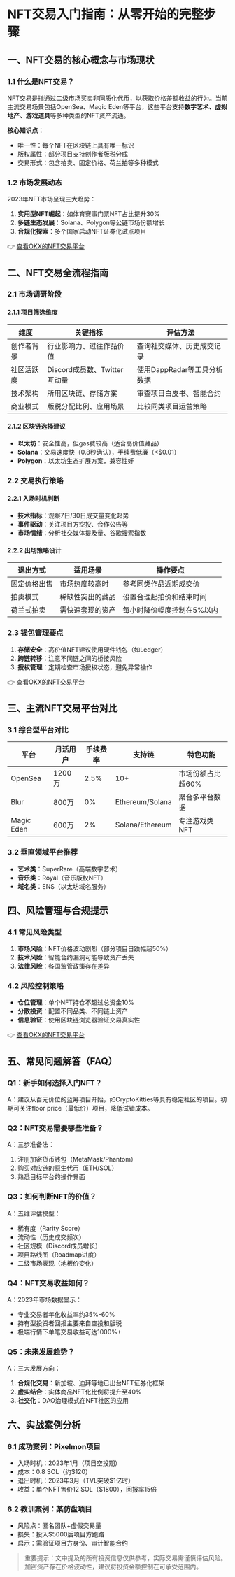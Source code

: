 # NFT交易入门指南：从零开始的完整步骤

## 一、NFT交易的核心概念与市场现状

### 1.1 什么是NFT交易？
NFT交易是指通过二级市场买卖非同质化代币，以获取价格差额收益的行为。当前主流交易场景包括OpenSea、Magic Eden等平台，这些平台支持**数字艺术、虚拟地产、游戏道具**等多种类型的NFT资产流通。

**核心知识点**：
- 唯一性：每个NFT在区块链上具有唯一标识
- 版权属性：部分项目支持创作者版税分成
- 交易形式：包含拍卖、固定价格、荷兰拍等多种模式

### 1.2 市场发展动态
2023年NFT市场呈现三大趋势：
1. **实用型NFT崛起**：如体育赛事门票NFT占比提升30%
2. **多链生态发展**：Solana、Polygon等公链市场份额增长
3. **合规化探索**：多个国家启动NFT证券化试点项目

👉 [查看OKX的NFT交易平台](https://bit.ly/okx_welcome)

## 二、NFT交易全流程指南

### 2.1 市场调研阶段
#### 2.1.1 项目筛选维度
| 维度          | 关键指标                      | 评估方法                          |
|---------------|-----------------------------|-----------------------------------|
| 创作者背景    | 行业影响力、过往作品价值      | 查询社交媒体、历史成交记录         |
| 社区活跃度    | Discord成员数、Twitter互动量   | 使用DappRadar等工具分析数据         |
| 技术架构      | 所用区块链、存储方案          | 审查项目白皮书、智能合约           |
| 商业模式      | 版税分配比例、应用场景        | 比较同类项目运营策略               |

#### 2.1.2 区块链选择建议
- **以太坊**：安全性高，但gas费较高（适合高价值藏品）
- **Solana**：交易速度快（0.8秒确认），手续费低廉（<$0.01）
- **Polygon**：以太坊生态扩展方案，兼容性好

### 2.2 交易执行策略
#### 2.2.1 入场时机判断
- **技术指标**：观察7日/30日成交量变化趋势
- **事件驱动**：关注项目方空投、合作公告等
- **市场情绪**：分析社交媒体提及量、谷歌搜索指数

#### 2.2.2 出场策略设计
| 退出方式       | 适用场景                  | 操作要点                      |
|----------------|-------------------------|-----------------------------|
| 固定价格出售   | 市场热度较高时          | 参考同类作品近期成交价         |
| 拍卖模式       | 稀缺性突出的藏品        | 设置合理起拍价和结束时间       |
| 荷兰式拍卖     | 需快速套现的资产        | 每小时降价幅度控制在5%以内     |

### 2.3 钱包管理要点
1. **存储安全**：高价值NFT建议使用硬件钱包（如Ledger）
2. **跨链转移**：注意不同链之间的桥接风险
3. **授权管理**：定期检查市场授权状态，避免异常操作

👉 [查看OKX的NFT交易平台](https://bit.ly/okx_welcome)

## 三、主流NFT交易平台对比

### 3.1 综合型平台对比
| 平台       | 月活用户 | 手续费率 | 支持链          | 特色功能                  |
|------------|----------|----------|-----------------|---------------------------|
| OpenSea    | 1200万   | 2.5%     | 10+             | 市场份额占比超60%         |
| Blur       | 800万    | 0%       | Ethereum/Solana | 聚合多平台数据            |
| Magic Eden | 600万    | 2%       | Solana/Ethereum | 专注游戏类NFT             |

### 3.2 垂直领域平台推荐
- **艺术类**：SuperRare（高端数字艺术）
- **音乐类**：Royal（音乐版权NFT）
- **域名类**：ENS（以太坊域名服务）

## 四、风险管理与合规提示

### 4.1 常见风险类型
1. **市场风险**：NFT价格波动剧烈（部分项目日跌幅超50%）
2. **技术风险**：智能合约漏洞可能导致资产丢失
3. **法律风险**：各国监管政策存在差异

### 4.2 风险控制策略
- **仓位管理**：单个NFT持仓不超过总资金10%
- **分散投资**：配置不同品类、不同链上资产
- **信息验证**：使用区块链浏览器验证交易真实性

👉 [查看OKX的NFT交易平台](https://bit.ly/okx_welcome)

## 五、常见问题解答（FAQ）

### Q1：新手如何选择入门NFT？
A：建议从百元价位的蓝筹项目开始，如CryptoKitties等具有稳定社区的项目。初期可关注floor price（最低价）项目，降低试错成本。

### Q2：NFT交易需要哪些准备？
A：三步准备法：
1. 注册加密货币钱包（MetaMask/Phantom）
2. 购买对应链的原生代币（ETH/SOL）
3. 熟悉目标平台的操作界面

### Q3：如何判断NFT的价值？
A：五维评估模型：
- 稀有度（Rarity Score）
- 流动性（历史成交频次）
- 社区规模（Discord成员增长）
- 项目路线图（Roadmap进度）
- 二级市场表现（地板价变化）

### Q4：NFT交易收益如何？
A：2023年市场数据显示：
- 专业交易者年化收益率约35%-60%
- 持有型投资者回报主要来自空投和版税
- 极端行情下单笔交易收益可达1000%+

### Q5：未来发展趋势？
A：三大发展方向：
1. **合规化交易**：新加坡、迪拜等地已出台NFT证券化框架
2. **虚实结合**：实体商品NFT化比例将提升至40%
3. **社交化**：DAO治理模式在NFT社区的应用

## 六、实战案例分析

### 6.1 成功案例：Pixelmon项目
- 入场时机：2023年1月（项目空投期）
- 成本：0.8 SOL（约$120）
- 退出时机：2023年3月（TVL突破$1亿时）
- 收益：单个NFT售价12 SOL（$1800），回报率15倍

### 6.2 教训案例：某仿盘项目
- 风险点：匿名团队+虚假交易量
- 损失：投入$5000后项目方跑路
- 启示：需验证项目方身份、审计智能合约

> 重要提示：文中提及的所有投资信息仅供参考，实际交易需谨慎评估风险。加密资产存在价格波动性，建议将投资金额控制在可承受范围内。